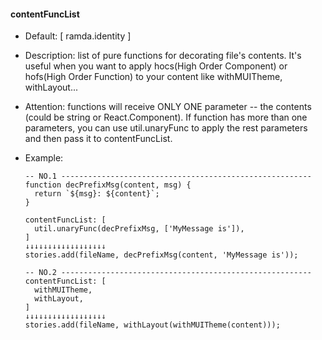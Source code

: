 #### contentFuncList

  * Default: [ ramda.identity ] 

  * Description: list of pure functions for decorating file's contents. It's useful when you want to apply hocs(High Order Component) or hofs(High Order Function) to your content like withMUITheme, withLayout...

  * Attention: functions will receive ONLY ONE parameter -- the contents (could be string or React.Component). If function has more than one parameters, you can use util.unaryFunc to apply the rest parameters and then pass it to contentFuncList.

  * Example:

        -- NO.1 --------------------------------------------------------
        function decPrefixMsg(content, msg) {
          return `${msg}: ${content}`;
        }

        contentFuncList: [ 
          util.unaryFunc(decPrefixMsg, ['MyMessage is']),
        ]
        ↓↓↓↓↓↓↓↓↓↓↓↓↓↓↓↓↓↓
        stories.add(fileName, decPrefixMsg(content, 'MyMessage is'));

        -- NO.2 --------------------------------------------------------
        contentFuncList: [ 
          withMUITheme,
          withLayout,
        ]
        ↓↓↓↓↓↓↓↓↓↓↓↓↓↓↓↓↓↓
        stories.add(fileName, withLayout(withMUITheme(content)));
